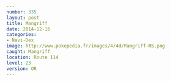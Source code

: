 ```yaml
---
number: 335
layout: post
title: Mangriff
date: 2014-12-16
categories:
- Navi-Dex
image: http://www.pokepedia.fr/images/4/4d/Mangriff-RS.png
caught: Mangriff
location: Route 114
level: 23
version: OR
---
```

